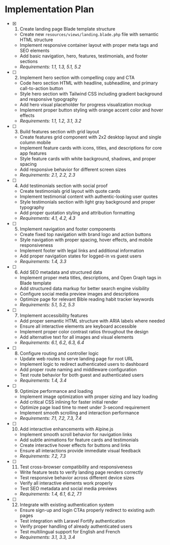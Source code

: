 # Implementation Plan

- [x] 1. Create landing page Blade template structure



  - Create new `resources/views/landing.blade.php` file with semantic HTML structure
  - Implement responsive container layout with proper meta tags and SEO elements
  - Add basic navigation, hero, features, testimonials, and footer sections
  - _Requirements: 1.1, 1.3, 5.1, 5.2_

- [ ] 2. Implement hero section with compelling copy and CTA
  - Code hero section HTML with headline, subheadline, and primary call-to-action button
  - Style hero section with Tailwind CSS including gradient background and responsive typography
  - Add hero visual placeholder for progress visualization mockup
  - Implement proper button styling with orange accent color and hover effects
  - _Requirements: 1.1, 1.2, 3.1, 3.2_

- [ ] 3. Build features section with grid layout
  - Create features grid component with 2x2 desktop layout and single column mobile
  - Implement feature cards with icons, titles, and descriptions for core app features
  - Style feature cards with white background, shadows, and proper spacing
  - Add responsive behavior for different screen sizes
  - _Requirements: 2.1, 2.2, 2.3_

- [ ] 4. Add testimonials section with social proof
  - Create testimonials grid layout with quote cards
  - Implement testimonial content with authentic-looking user quotes
  - Style testimonials section with light gray background and proper typography
  - Add proper quotation styling and attribution formatting
  - _Requirements: 4.1, 4.2, 4.3_

- [ ] 5. Implement navigation and footer components
  - Create fixed top navigation with brand logo and action buttons
  - Style navigation with proper spacing, hover effects, and mobile responsiveness
  - Implement footer with legal links and additional information
  - Add proper navigation states for logged-in vs guest users
  - _Requirements: 1.4, 3.3_

- [ ] 6. Add SEO metadata and structured data
  - Implement proper meta titles, descriptions, and Open Graph tags in Blade template
  - Add structured data markup for better search engine visibility
  - Configure social media preview images and descriptions
  - Optimize page for relevant Bible reading habit tracker keywords
  - _Requirements: 5.1, 5.2, 5.3_

- [ ] 7. Implement accessibility features
  - Add proper semantic HTML structure with ARIA labels where needed
  - Ensure all interactive elements are keyboard accessible
  - Implement proper color contrast ratios throughout the design
  - Add alternative text for all images and visual elements
  - _Requirements: 6.1, 6.2, 6.3, 6.4_

- [ ] 8. Configure routing and controller logic
  - Update web routes to serve landing page for root URL
  - Implement logic to redirect authenticated users to dashboard
  - Add proper route naming and middleware configuration
  - Test route behavior for both guest and authenticated users
  - _Requirements: 1.4, 3.4_

- [ ] 9. Optimize performance and loading
  - Implement image optimization with proper sizing and lazy loading
  - Add critical CSS inlining for faster initial render
  - Optimize page load time to meet under 3-second requirement
  - Implement smooth scrolling and interaction performance
  - _Requirements: 7.1, 7.2, 7.3, 7.4_

- [ ] 10. Add interactive enhancements with Alpine.js
  - Implement smooth scroll behavior for navigation links
  - Add subtle animations for feature cards and testimonials
  - Create interactive hover effects for buttons and links
  - Ensure all interactions provide immediate visual feedback
  - _Requirements: 7.2, 7.3_

- [ ] 11. Test cross-browser compatibility and responsiveness
  - Write feature tests to verify landing page renders correctly
  - Test responsive behavior across different device sizes
  - Verify all interactive elements work properly
  - Test SEO metadata and social media previews
  - _Requirements: 1.4, 6.1, 6.2, 7.1_

- [ ] 12. Integrate with existing authentication system
  - Ensure sign-up and login CTAs properly redirect to existing auth pages
  - Test integration with Laravel Fortify authentication
  - Verify proper handling of already authenticated users
  - Test multilingual support for English and French
  - _Requirements: 3.1, 3.3, 3.4_